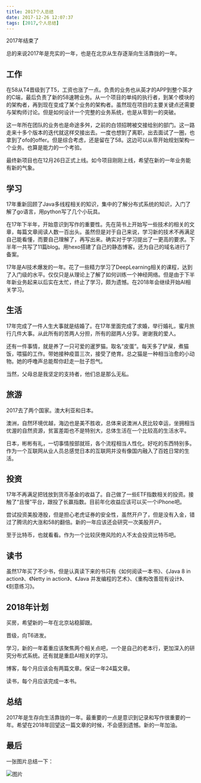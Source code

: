 ```yaml
---
title: 2017个人总结
date: 2017-12-26 12:07:37
tags: [2017,个人总结]
---
```

2017年结束了

总的来说2017年是充实的一年，也是在北京从生存逐渐向生活靠拢的一年。

 <!--more-->

## 工作

在58从T4晋级到了T5，工资也涨了一点。负责的业务也从英才的APP到整个英才的C端，最后负责了新的58速聘业务。从一个项目的单纯的执行者，到某个模块的的架构者，再到现在变成了某个业务的架构者。虽然现在项目的主要关键点还需要与架构师讨论。但是如何设计一个完整的业务系统，也是从零到一的突破。

这一年所在团队的业务也是命途多舛，之前的白领招聘被交接给别的部门。这一路走来十多个版本的迭代就这样交接出去。一度也想到了离职，出去面试了一圈，也拿到了ofo的offer。但是综合考虑，还是留在了58。这边可以从零开始规划架构一个业务。也算是能力的一个考验。

最终新项目也在12月26日正式上线。如今项目刚刚上线，希望在新的一年业务能有新的气象。

## 学习

17年重新回顾了Java多线程相关的知识，集中的了解分布式系统的知识，入门了解了go语言，用python写了几个小玩具。

在17年下半年，开始意识到写作的重要性。先在简书上开始写一些技术的相关的文章，每篇文章阅读人数一百出头。虽然但是对于自己来说，学习新的技术不再满足自己能看懂，而要自己理解了，再写出来。确实对于学习提出了一更高的要求。下半年一共写了11篇blog。用hexo搭建了自己的静态博客。还为自己的域名进行了备案。

17年是AI技术爆发的一年。花了一些精力学习了DeepLearning相关的课程，达到了入门级的水平。仅仅只是从理论上了解了如何训练一个神经网络。但是由于下半年新业务起来以后实在太忙，终止了学习，颇为遗憾。在2018年会继续开始AI相关学习。

## 生活

17年完成了一件人生大事就是结婚了。在17年里面完成了求婚，举行婚礼，蜜月旅行几件大事。从此所有的苦两人分担，所有的甜两人分享。谢谢我的爱人。

还有一件事情，就是养了一只可爱的暹罗猫。取名“皮蛋”。每天多了铲屎，煮猫饭，喂猫的工作。带她接种疫苗三次，接受了绝育。总之猫是一种相当治愈的小动物。她的呼噜声总能帮你赶走一肚子怨气。

当然，父母总是我坚定的支持者，他们总是那么无私。

## 旅游

2017去了两个国家。澳大利亚和日本。

澳洲，自然环境优越，海边也是美不胜收，总体来说澳洲人民比较幸运，坐拥相当优渥的自然资源，贫富差距也不是特别大，总体生活在一个比较高的生活水平。

日本，彬彬有礼，一切事情按部就班，各个流程相当人性化。好吃的东西特别多。作为一个互联网从业人员总感觉日本的互联网并没有像国内融入了百姓日常的生活。

## 投资

17年不再满足把钱放到货币基金的收益了。自己做了一些ETF指数相关的投资。接触了“且慢”平台，跟投了长赢指数。目前年化收益应该可以买一个iPhone吧。

尝试投资美股港股，但是担心老虎证券的安全性，虽然开户了，但是没有入金，错过了腾讯的大涨和58的翻倍。新的一年应该还会研究一次美股开户。

至于比特币，也就看看。作为一个比较厌倦风险的人不太会投资比特币吧。

## 读书

虽然17年买了不少书，但是认真读下来的书只有《如何阅读一本书》、《Java 8 in action》、《Netty in action》、《Java 并发编程的艺术》、《重构改善现有设计》、《刻意练习》。

## 2018年计划

买房，希望新的一年在北京站稳脚跟。

晋级，向T6进发。

学习，新的一年着重应该聚焦两个相关点吧，一个是自己的老本行，更加深入的研究分布式系统。还有就是重启AI相关的学习。

博客，每个月应该会有两篇文章。保证一年24篇文章。

读书，每个月应该完成一本书。

## 总结

2017年是生存向生活靠拢的一年。最重要的一点是意识到记录和写作很重要的一年。希望在2018年回望这一篇文章的时候，不会感到遗憾。新的一年加油。

## 最后

一张图片总结一下：

![图片](https://ws3.sinaimg.cn/large/006tNc79ly1fn2gy2ol0vj30m80lkq5w.jpg)






